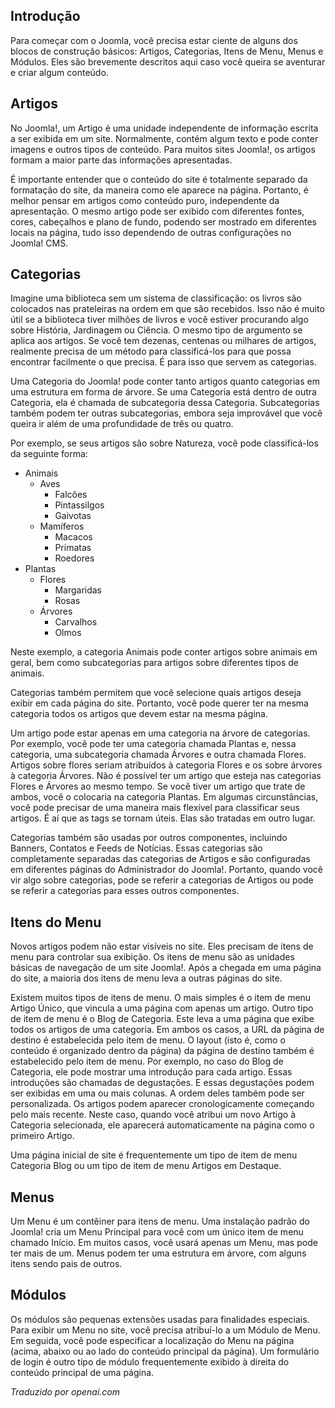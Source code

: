 <!-- Filename: J4.x:Articles_and_categories / Display title: Conceitos Básicos -->

## Introdução

Para começar com o Joomla, você precisa estar ciente de alguns dos blocos de construção básicos: Artigos, Categorias, Itens de Menu, Menus e Módulos. Eles são brevemente descritos aqui caso você queira se aventurar e criar algum conteúdo.

## Artigos

No Joomla!, um Artigo é uma unidade independente de informação escrita a ser exibida em um site. Normalmente, contém algum texto e pode conter imagens e outros tipos de conteúdo. Para muitos sites Joomla!, os artigos formam a maior parte das informações apresentadas.

É importante entender que o conteúdo do site é totalmente separado da formatação do site, da maneira como ele aparece na página. Portanto, é melhor pensar em artigos como conteúdo puro, independente da apresentação. O mesmo artigo pode ser exibido com diferentes fontes, cores, cabeçalhos e plano de fundo, podendo ser mostrado em diferentes locais na página, tudo isso dependendo de outras configurações no Joomla! CMS.

## Categorias

Imagine uma biblioteca sem um sistema de classificação: os livros são colocados nas prateleiras na ordem em que são recebidos. Isso não é muito útil se a biblioteca tiver milhões de livros e você estiver procurando algo sobre História, Jardinagem ou Ciência. O mesmo tipo de argumento se aplica aos artigos. Se você tem dezenas, centenas ou milhares de artigos, realmente precisa de um método para classificá-los para que possa encontrar facilmente o que precisa. É para isso que servem as categorias.

Uma Categoria do Joomla! pode conter tanto artigos quanto categorias em uma estrutura em forma de árvore. Se uma Categoria está dentro de outra Categoria, ela é chamada de subcategoria dessa Categoria. Subcategorias também podem ter outras subcategorias, embora seja improvável que você queira ir além de uma profundidade de três ou quatro.

Por exemplo, se seus artigos são sobre Natureza, você pode classificá-los da seguinte forma:

- Animais
  - Aves
    - Falcões
    - Pintassilgos
    - Gaivotas
  - Mamíferos
    - Macacos
    - Primatas
    - Roedores
- Plantas
  - Flores
    - Margaridas
    - Rosas
  - Árvores
    - Carvalhos
    - Olmos

Neste exemplo, a categoria Animais pode conter artigos sobre animais em geral, bem como subcategorias para artigos sobre diferentes tipos de animais.

Categorias também permitem que você selecione quais artigos deseja exibir em cada página do site. Portanto, você pode querer ter na mesma categoria todos os artigos que devem estar na mesma página.

Um artigo pode estar apenas em uma categoria na árvore de categorias. Por exemplo, você pode ter uma categoria chamada Plantas e, nessa categoria, uma subcategoria chamada Árvores e outra chamada Flores. Artigos sobre flores seriam atribuídos à categoria Flores e os sobre árvores à categoria Árvores. Não é possível ter um artigo que esteja nas categorias Flores e Árvores ao mesmo tempo. Se você tiver um artigo que trate de ambos, você o colocaria na categoria Plantas. Em algumas circunstâncias, você pode precisar de uma maneira mais flexível para classificar seus artigos. É aí que as tags se tornam úteis. Elas são tratadas em outro lugar.

Categorias também são usadas por outros componentes, incluindo Banners, Contatos e Feeds de Notícias. Essas categorias são completamente separadas das categorias de Artigos e são configuradas em diferentes páginas do Administrador do Joomla!. Portanto, quando você vir algo sobre categorias, pode se referir a categorias de Artigos ou pode se referir a categorias para esses outros componentes.

## Itens do Menu

Novos artigos podem não estar visíveis no site. Eles precisam de itens de menu para controlar sua exibição. Os itens de menu são as unidades básicas de navegação de um site Joomla!. Após a chegada em uma página do site, a maioria dos itens de menu leva a outras páginas do site.

Existem muitos tipos de itens de menu. O mais simples é o item de menu Artigo Único, que vincula a uma página com apenas um artigo. Outro tipo de item de menu é o Blog de Categoria. Este leva a uma página que exibe todos os artigos de uma categoria. Em ambos os casos, a URL da página de destino é estabelecida pelo item de menu. O layout (isto é, como o conteúdo é organizado dentro da página) da página de destino também é estabelecido pelo item de menu. Por exemplo, no caso do Blog de Categoria, ele pode mostrar uma introdução para cada artigo. Essas introduções são chamadas de degustações. E essas degustações podem ser exibidas em uma ou mais colunas. A ordem deles também pode ser personalizada. Os artigos podem aparecer cronologicamente começando pelo mais recente. Neste caso, quando você atribui um novo Artigo à Categoria selecionada, ele aparecerá automaticamente na página como o primeiro Artigo.

Uma página inicial de site é frequentemente um tipo de item de menu Categoria Blog ou um tipo de item de menu Artigos em Destaque.

## Menus

Um Menu é um contêiner para itens de menu. Uma instalação padrão do Joomla! cria um Menu Principal para você com um único item de menu chamado Início. Em muitos casos, você usará apenas um Menu, mas pode ter mais de um. Menus podem ter uma estrutura em árvore, com alguns itens sendo pais de outros.

## Módulos

Os módulos são pequenas extensões usadas para finalidades especiais. Para exibir um Menu no site, você precisa atribuí-lo a um Módulo de Menu. Em seguida, você pode especificar a localização do Menu na página (acima, abaixo ou ao lado do conteúdo principal da página). Um formulário de login é outro tipo de módulo frequentemente exibido à direita do conteúdo principal de uma página.

*Traduzido por openai.com*

